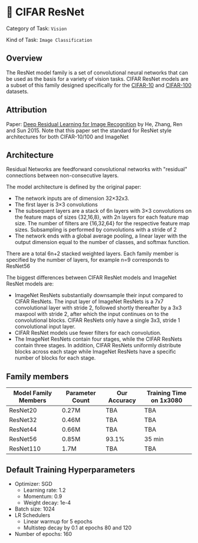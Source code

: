 # 👀 CIFAR ResNet

Category of Task: `Vision`

Kind of Task: `Image Classification`

## Overview

The ResNet model family is a set of convolutional neural networks that can be used as the basis for a variety of vision tasks. CIFAR ResNet models are a subset of this family designed specifically for the [CIFAR-10](https://www.cs.toronto.edu/~kriz/cifar.html) and [CIFAR-100](https://www.cs.toronto.edu/~kriz/cifar.html) datasets.

## Attribution

Paper: [Deep Residual Learning for Image Recognition](https://arxiv.org/abs/1512.03385) by He, Zhang, Ren and Sun 2015. Note that this paper set the standard for ResNet style architectures for both CIFAR-10/100 and ImageNet

## Architecture

Residual Networks are feedforward convolutional networks with "residual" connections between non-consecutive layers.

The model architecture is defined by the original paper:

- The network inputs are of dimension 32×32x3.
- The first layer is 3×3 convolutions
- The subsequent layers are a stack of 6n layers with 3×3 convolutions on the feature maps of sizes {32,16,8}, with 2n layers for each feature map size. The number of filters are {16,32,64} for the respective feature map sizes. Subsampling is performed by convolutions with a stride of 2
- The network ends with a global average pooling, a linear layer with the output dimension equal to the number of classes, and softmax function.

There are a total 6n+2 stacked weighted layers. Each family member is specified by the number of layers, for example n=9 corresponds to ResNet56

The biggest differences between CIFAR ResNet models and ImageNet ResNet models are:

- ImageNet ResNets substantially downsample their input compared to CIFAR ResNets. The input layer of ImageNet ResNets is a 7x7 convolutional layer with stride 2, followed shortly thereafter by a 3x3 maxpool with stride 2, after which the input continues on to the convolutional blocks. CIFAR ResNets only have a single 3x3, stride 1 convolutional input layer.
- CIFAR ResNet models use fewer filters for each convolution.
- The ImageNet ResNets contain four stages, while the CIFAR ResNets contain three stages. In addition, CIFAR ResNets uniformly distribute blocks across each stage while ImageNet ResNets have a specific number of blocks for each stage.

## Family members

| Model Family Members | Parameter Count | Our Accuracy | Training Time on 1x3080 |
|----------------------|-----------------|--------------|-------------------------|
| ResNet20             | 0.27M           | TBA          | TBA                     |
| ResNet32             | 0.46M           | TBA          | TBA                     |
| ResNet44             | 0.66M           | TBA          | TBA                     |
| ResNet56             | 0.85M           | 93.1%        | 35 min                  |
| ResNet110            | 1.7M            | TBA          | TBA                     |

## Default Training Hyperparameters

- Optimizer: SGD
    - Learning rate: 1.2
    - Momentum: 0.9
    - Weight decay: 1e-4
- Batch size: 1024
- LR Schedulers
    - Linear warmup for 5 epochs
    - Multistep decay by 0.1 at epochs 80 and 120
- Number of epochs: 160

